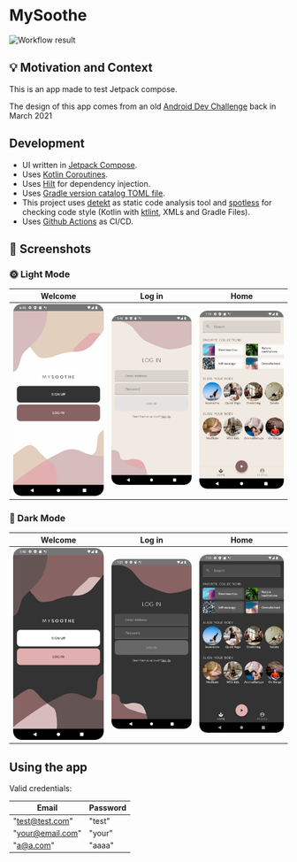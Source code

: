 # MySoothe

![Workflow result](https://github.com/matiascalvo/compose-mysoothe/workflows/CI/badge.svg)


## :bulb: Motivation and Context
This is an app made to test Jetpack compose.

The design of this app comes from an
old [Android Dev Challenge](https://android-developers.googleblog.com/2021/03/android-dev-challenge-3.html) back in
March 2021


## Development

* UI written in [Jetpack Compose](https://developer.android.com/jetpack/compose).
* Uses [Kotlin Coroutines](https://kotlinlang.org/docs/reference/coroutines/coroutines-guide.html).
* Uses [Hilt](https://dagger.dev/hilt/) for dependency injection.
* Uses [Gradle version catalog TOML file](https://docs.gradle.org/current/userguide/platforms.html).
* This project uses [detekt](https://detekt.dev/) as static code analysis tool and 
  [spotless](https://github.com/diffplug/spotless) for checking code style 
  (Kotlin with [ktlint](https://github.com/pinterest/ktlint), XMLs and Gradle Files).
 * Uses [Github Actions](https://github.com/features/actions) as CI/CD.
  

## :camera_flash: Screenshots

### 🌞 Light Mode
Welcome | Log in | Home
--- | --- | --- |
<img src="/screenshots/welcome_light.png" width="260"> | <img src="/screenshots/login_light.png" width="260"> | <img src="/screenshots/home_light.png" width="260">

### 🌚 Dark Mode
Welcome | Log in | Home
--- | --- | --- |
<img src="/screenshots/welcome_dark.png" width="260"> | <img src="/screenshots/login_dark.png" width="260"> | <img src="/screenshots/home_dark.png" width="260">

## Using the app

Valid credentials:

Email | Password
--- | --- |
"test@test.com" | "test"
"your@email.com" | "your"
"a@a.com" | "aaaa"
